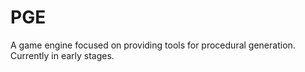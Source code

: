 # PGE

A game engine focused on providing tools for procedural generation. Currently in early stages.
